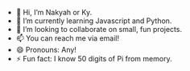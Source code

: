 - 👋 Hi, I’m Nakyah or Ky.
- 🌱 I’m currently learning Javascript and Python.
- 💞️ I’m looking to collaborate on small, fun projects.
- 📫 You can reach me via email!
- 😄 Pronouns: Any!
- ⚡ Fun fact: I know 50 digits of Pi from memory.
